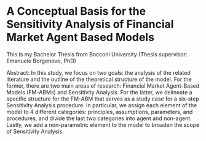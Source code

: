# A Conceptual Basis for the Sensitivity Analysis of Financial Market Agent Based Models

This is my Bachelor Thesis from Bocconi University (Thesis supervisor: Emanuele Borgonovo, PhD)

Abstract: In this study, we focus on two goals: the analysis of the related literature and the outline of the theoretical structure of the model. For the former, there are two main areas of research: Financial Market Agent-Based Models (FM-ABMs) and Sensitivity Analysis. For the latter, we delineate a specific structure for the FM-ABM that serves as a study case for a six-step Sensitivity Analysis procedure. In particular, we assign each element of the model to 4 different categories: principles, assumptions, parameters, and procedures, and divide the last two categories into agent and non-­agent. Lastly, we add a non-parametric element to the model to broaden the scope of Sensitivity Analysis.
